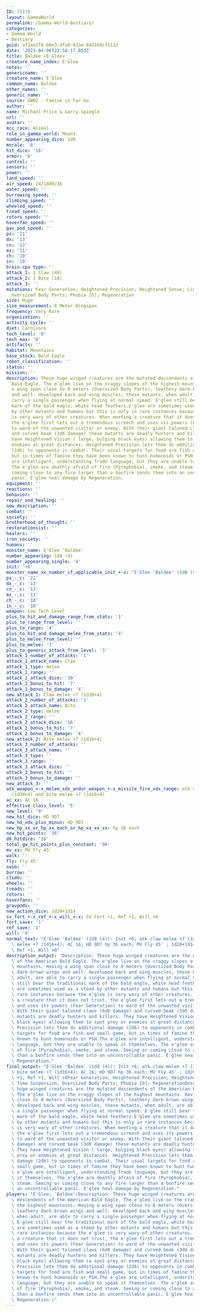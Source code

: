 ```yaml
---
ID: 71178
layout: GammaWorld
permalink: /Gamma-World-Bestiary/
categories:
- Gamma World
- Bestiary
guid: a71ee1f6-60e3-4fa0-833e-84d169cf1132
date: '2023-04-06T22:58:17.053Z'
title: Baldee «E'Glee»
creature_name_index: E'Glee
notes: ''
genericname: ''
creature_name: E'Glee
common_name: Baldee
other_names: ''
generic_name: ''
source: GW02 - Famine in Far-Go
author: ''
name: Michael Price & Garry Spiegle
url: ''
avatar: ''
mcc_race: Animal
role_in_gamma_world: Mount
number_appearing_dice: 1d8
morale: '8'
hit_dice: '16'
armor: '6'
control: ''
sensors: ''
power: ''
land_speed: ''
air_speed: 24/1800/36
water_speed: ''
burrowing_speed: ''
climbing_speed: ''
wheeled_speed: ''
tread_speed: ''
rotors_speed: ''
hoverfan_speed: ''
gav_pod_speed: ''
ps: '21'
dx: '13'
cn: '13'
ms: '11'
ch: '10'
in: '10'
brain-cpu type: ''
attack_1: 1 Claw (48)
attack_2: 1 Bite (18)
attack_3: ''
mutations: Fear Generation; Heightened Precision; Heightened Sense; Limited Time Suspension;
  Oversized Body Parts; Phobia [D]; Regeneration
size: Huge
size_measurement: 8 Meter Wingspan
frequency: Very Rare
organization: ''
activity_cycle: ''
diet: Carnivore
tech_level: '0'
tech_max: '0'
artifacts: ''
habitat: Mountains
base_stock: Bald Eagle
robot_classification: ''
status: ''
mission: ''
description: These huge winged creatures are the mutated descendents of the American
  Bald Eagle. The e'glee live on the craggy slopes of the highest mountains. Having
  a wing span close to 8 meters (Oversized Body Parts), leathery dark-brown wings
  and well- developed back and wing muscles, these mutants, when adult, are able to
  carry a single passenger when flying at normal speed. E'glee still bear the traditional
  mark of the bald eagle, white head feathers.E'glee are sometimes used as a steed
  by other mutants and humans but this is only in rare instances because the e'glee
  is very wary of other creatures. When meeting a creature that it does not trust,
  the e'glee first lets out a tremendous screech and uses its powers (Fear Generation)
  to ward of the unwanted visitor or enemy. With their giant taloned claws (6d8 damage)
  and curved beak (3d6 damage) these mutants are deadly hunters and killers. They
  have Heightened Vision ( large, bulging black eyes) allowing them to spot prey or
  enemies at great distances. Heightened Precision lets them do additional damage
  (2d6) to opponents in combat. Their usual targets for food are fish and small game,
  but in times of famine they have been known to hunt humanoids or PSH.The e'glee
  are intelligent, understanding Trade language, but they are unable to speak it themselves.
  The e'glee are deathly afraid of fire (Pyrophobia), smoke, and steam. Seeing or
  coming close to any fire larger than a bonfire sends them into an uncontrollable
  panic. E'glee heal damage by Regeneration.
equipment: ''
reactions: ''
behavior: ''
repair_and_healing: ''
new_description: ''
combat: ''
society: ''
brotherhood_of_thought: ''
restorationsist: ''
healers: ''
iron_society: ''
humans: ''
monster_name: E'Glee 'Baldee'
number_appearing: 1d8 (4)
number_appearing_single: '4'
init: '+6'
monster_name_xx_number_if_applicable_init_+-x: "E'Glee 'Baldee' (1d8 (4)): Init +6"
ps_-_c: '21'
dx_-_c: '13'
cn_-_c: '13'
ms_-_c: '11'
ch_-_c: '10'
in_-_c: '10'
weapon: Low Tech Level
plus_to_hit_and_damage_range_from_stats: '1'
plus_to_range_from_level: ''
plus_to_range: '4'
plus_to_hit_and_damage_melee_from_stats: '4'
plus_to_melee_from_level: ''
plus_to_melee: '7'
plus_to_generic_attack_from_level: '3'
attack_1_number_of_attacks: '1'
attack_1_attack_name: Claw
attack_1_type: melee
attack_1_range: ''
attack_1_attack_dice: '30'
attack_1_bonus_to_hit: '7'
attack_1_bonus_to_damage: '4'
new_attack_1: Claw melee +7 (1d30+4)
attack_2_number_of_attacks: '1'
attack_2_attack_name: Bite
attack_2_type: melee
attack_2_range: ''
attack_2_attack_dice: '16'
attack_2_bonus_to_hit: '7'
attack_2_bonus_to_damage: '4'
new_attack_2: Bite melee +7 (1d16+4)
attack_3_number_of_attacks: ''
attack_3_attack_name: ''
attack_3_type: ''
attack_3_range: ''
attack_3_attack_dice: ''
attack_3_bonus_to_hit: ''
attack_3_bonus_to_damage: ''
new_attack_3: ''
atk_weapon_+-x_melee_xdx_andor_weapon_+-x_missile_fire_xdx_range: atk claw melee +7
  (1d30+4) and bite melee +7 (1d16+4)
ac_xx: AC 16
effective_class_level: '5'
new_level: '9'
new_hit_dice: HD 9D7
new_hd_xdx_plus_minus: HD 9D7
new_hp_xx_or_hp_xx_each_or_hp_xx_xx_xx: hp 36 each
new_hit_points: '36'
d6_hitdice: '16'
total_gw_hit_points_plus_constant: '96'
mv_xx: MV Fly 45'
walk: ''
fly: Fly 45'
swim: ''
burrow: ''
climb: ''
wheels: ''
treads: ''
rotors: ''
hoverfans: ''
gravpods: ''
new_action_dice: 1d20+1d14
sv_fort_+-x_ref_+-x_will_+-x: SV Fort +1, Ref +1, Will +0
fort_save: '1'
ref_save: '1'
will: '0'
normal_text: "E'Glee 'Baldee' (1d8 (4)): Init +6; atk claw melee +7 (1d30+4) and bite\
  \ melee +7 (1d16+4); AC 16; HD 9D7 hp 36 each; MV Fly 45' ; 1d20+1d14; SV Fort +1,\
  \ Ref +1, Will +0"
description_output: "Description: These huge winged creatures are the mutated descendents\
  \ of the American Bald Eagle. The e'glee live on the craggy slopes of the highest\
  \ mountains. Having a wing span close to 8 meters (Oversized Body Parts), leathery\
  \ dark-brown wings and well- developed back and wing muscles, these mutants, when\
  \ adult, are able to carry a single passenger when flying at normal speed. E'glee\
  \ still bear the traditional mark of the bald eagle, white head feathers.E'glee\
  \ are sometimes used as a steed by other mutants and humans but this is only in\
  \ rare instances because the e'glee is very wary of other creatures. When meeting\
  \ a creature that it does not trust, the e'glee first lets out a tremendous screech\
  \ and uses its powers (Fear Generation) to ward of the unwanted visitor or enemy.\
  \ With their giant taloned claws (6d8 damage) and curved beak (3d6 damage) these\
  \ mutants are deadly hunters and killers. They have Heightened Vision ( large, bulging\
  \ black eyes) allowing them to spot prey or enemies at great distances. Heightened\
  \ Precision lets them do additional damage (2d6) to opponents in combat. Their usual\
  \ targets for food are fish and small game, but in times of famine they have been\
  \ known to hunt humanoids or PSH.The e'glee are intelligent, understanding Trade\
  \ language, but they are unable to speak it themselves. The e'glee are deathly afraid\
  \ of fire (Pyrophobia), smoke, and steam. Seeing or coming close to any fire larger\
  \ than a bonfire sends them into an uncontrollable panic. E'glee heal damage by\
  \ Regeneration."
final_output: "E'Glee 'Baldee' (1d8 (4)): Init +6; atk claw melee +7 (1d30+4) and\
  \ bite melee +7 (1d16+4); AC 16; HD 9D7 hp 36 each; MV Fly 45' ; 1d20+1d14; SV Fort\
  \ +1, Ref +1, Will +0Fear Generation; Heightened Precision; Heightened Sense; Limited\
  \ Time Suspension; Oversized Body Parts; Phobia [D]; RegenerationDescription: These\
  \ huge winged creatures are the mutated descendents of the American Bald Eagle.\
  \ The e'glee live on the craggy slopes of the highest mountains. Having a wing span\
  \ close to 8 meters (Oversized Body Parts), leathery dark-brown wings and well-\
  \ developed back and wing muscles, these mutants, when adult, are able to carry\
  \ a single passenger when flying at normal speed. E'glee still bear the traditional\
  \ mark of the bald eagle, white head feathers.E'glee are sometimes used as a steed\
  \ by other mutants and humans but this is only in rare instances because the e'glee\
  \ is very wary of other creatures. When meeting a creature that it does not trust,\
  \ the e'glee first lets out a tremendous screech and uses its powers (Fear Generation)\
  \ to ward of the unwanted visitor or enemy. With their giant taloned claws (6d8\
  \ damage) and curved beak (3d6 damage) these mutants are deadly hunters and killers.\
  \ They have Heightened Vision ( large, bulging black eyes) allowing them to spot\
  \ prey or enemies at great distances. Heightened Precision lets them do additional\
  \ damage (2d6) to opponents in combat. Their usual targets for food are fish and\
  \ small game, but in times of famine they have been known to hunt humanoids or PSH.The\
  \ e'glee are intelligent, understanding Trade language, but they are unable to speak\
  \ it themselves. The e'glee are deathly afraid of fire (Pyrophobia), smoke, and\
  \ steam. Seeing or coming close to any fire larger than a bonfire sends them into\
  \ an uncontrollable panic. E'glee heal damage by Regeneration."
players: "E'Glee; 'Baldee';Description: These huge winged creatures are the mutated\
  \ descendents of the American Bald Eagle. The e'glee live on the craggy slopes of\
  \ the highest mountains. Having a wing span close to 8 meters (Oversized Body Parts),\
  \ leathery dark-brown wings and well- developed back and wing muscles, these mutants,\
  \ when adult, are able to carry a single passenger when flying at normal speed.\
  \ E'glee still bear the traditional mark of the bald eagle, white head feathers.E'glee\
  \ are sometimes used as a steed by other mutants and humans but this is only in\
  \ rare instances because the e'glee is very wary of other creatures. When meeting\
  \ a creature that it does not trust, the e'glee first lets out a tremendous screech\
  \ and uses its powers (Fear Generation) to ward of the unwanted visitor or enemy.\
  \ With their giant taloned claws (6d8 damage) and curved beak (3d6 damage) these\
  \ mutants are deadly hunters and killers. They have Heightened Vision ( large, bulging\
  \ black eyes) allowing them to spot prey or enemies at great distances. Heightened\
  \ Precision lets them do additional damage (2d6) to opponents in combat. Their usual\
  \ targets for food are fish and small game, but in times of famine they have been\
  \ known to hunt humanoids or PSH.The e'glee are intelligent, understanding Trade\
  \ language, but they are unable to speak it themselves. The e'glee are deathly afraid\
  \ of fire (Pyrophobia), smoke, and steam. Seeing or coming close to any fire larger\
  \ than a bonfire sends them into an uncontrollable panic. E'glee heal damage by\
  \ Regeneration.|"
---
```

</br>